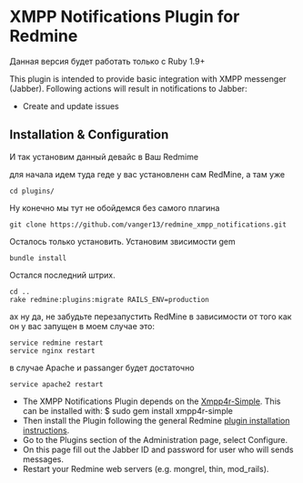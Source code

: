# XMPP Notifications Plugin for Redmine

Данная версия будет работать только с Ruby 1.9+

This plugin is intended to provide basic integration with XMPP messenger (Jabber).
Following actions will result in notifications to Jabber:

- Create and update issues

## Installation & Configuration

И так установим данный девайс в Ваш Redmime

для начала идем туда геде у вас установленн сам RedMine, а там уже
```
cd plugins/

```
Ну конечно мы тут не обойдемся без самого плагина
```
git clone https://github.com/vanger13/redmine_xmpp_notifications.git
```
Осталось только установить.
Установим звисимости gem
```
bundle install
```
Остался последний штрих.
```
cd ..
rake redmine:plugins:migrate RAILS_ENV=production

```
ах ну да, не забудьте перезапустить RedMine
в зависимости от того как он у вас запущен в моем случае это:
```
service redmine restart
service nginx restart
```
в случае Apache и passanger будет достаточно
```
service apache2 restart
```

- The XMPP Notifications Plugin depends on the [Xmpp4r-Simple](http://xmpp4r-simple.rubyforge.org/). This can be installed with:
    $ sudo gem install xmpp4r-simple
- Then install the Plugin following the general Redmine [plugin installation instructions](http://www.redmine.org/wiki/redmine/Plugins).
- Go to the Plugins section of the Administration page, select Configure.
- On this page fill out the Jabber ID and password for user who will sends messages.
- Restart your Redmine web servers (e.g. mongrel, thin, mod_rails).